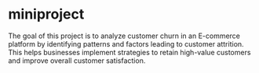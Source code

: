 # miniproject
The goal of this project is to analyze customer churn in an E-commerce platform by identifying patterns and factors leading to customer attrition. This helps businesses implement strategies to retain high-value customers and improve overall customer satisfaction.

